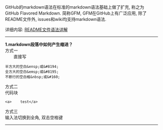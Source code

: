 GitHub的markdown语法在标准的markdown语法基础上做了扩充, 称之为GitHub Flavored Markdown. 简称GFM, GFM在GitHub上有广泛应用, 除了README文件外, issues和wiki均支持markdown语法. 

详细内容: [README文件语法详解](https://github.com/guodongxiaren/README "点击进入")

----------

**1.markdown段落中如何产生缩进？**  
方式一  
&ensp;&ensp;&ensp;&ensp;直接写

```
半方大的空白&ensp;或&#8194;
全方大的空白&emsp;或&#8195;
不断行的空白格&nbsp;或&#160;
```

方式二  
代码块

```
<a>    test</a>
```

方式三  
输入法切换到全角, 双击空格键  

----------

